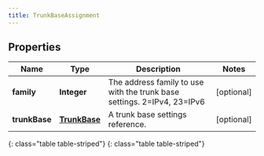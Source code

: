 ```yaml
---
title: TrunkBaseAssignment
---
```


## Properties

| Name | Type | Description | Notes |
| ------------ | ------------- | ------------- | ------------- |
| **family** | **Integer** | The address family to use with the trunk base settings. 2&#x3D;IPv4, 23&#x3D;IPv6 |  [optional] |
| **trunkBase** | [**TrunkBase**](TrunkBase.html) | A trunk base settings reference. |  [optional] |
{: class="table table-striped"}
{: class="table table-striped"}


